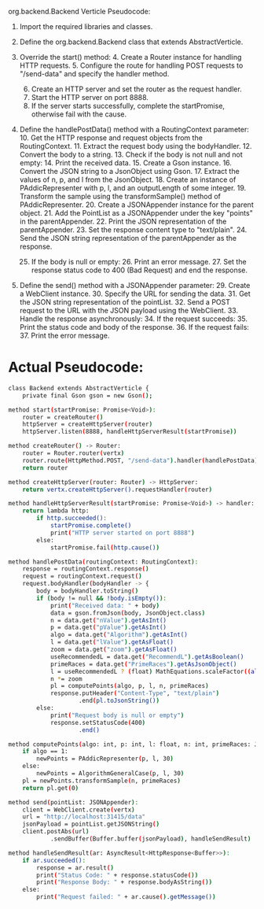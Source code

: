 org.backend.Backend Verticle Pseudocode:

1. Import the required libraries and classes.

2. Define the org.backend.Backend class that extends AbstractVerticle.

3. Override the start() method:
    4. Create a Router instance for handling HTTP requests.
    5. Configure the route for handling POST requests to "/send-data" and specify the handler method.

    6. Create an HTTP server and set the router as the request handler.
    7. Start the HTTP server on port 8888.
    8. If the server starts successfully, complete the startPromise, otherwise fail with the cause.

9. Define the handlePostData() method with a RoutingContext parameter:
    10. Get the HTTP response and request objects from the RoutingContext.
    11. Extract the request body using the bodyHandler.
    12. Convert the body to a string.
    13. Check if the body is not null and not empty:
        14. Print the received data.
        15. Create a Gson instance.
        16. Convert the JSON string to a JsonObject using Gson.
        17. Extract the values of n, p, and l from the JsonObject.
        18. Create an instance of PAddicRepresenter with p, l, and an outputLength of some integer.
        19. Transform the sample using the transformSample() method of PAddicRepresenter.
        20. Create a JSONAppender instance for the parent object.
        21. Add the PointList as a JSONAppender under the key "points" in the parentAppender.
        22. Print the JSON representation of the parentAppender.
        23. Set the response content type to "text/plain".
        24. Send the JSON string representation of the parentAppender as the response.

    25. If the body is null or empty:
        26. Print an error message.
        27. Set the response status code to 400 (Bad Request) and end the response.

28. Define the send() method with a JSONAppender parameter:
    29. Create a WebClient instance.
    30. Specify the URL for sending the data.
    31. Get the JSON string representation of the pointList.
    32. Send a POST request to the URL with the JSON payload using the WebClient.
    33. Handle the response asynchronously:
        34. If the request succeeds:
            35. Print the status code and body of the response.
        36. If the request fails:
            37. Print the error message.


# Actual Pseudocode:
```bash
class Backend extends AbstractVerticle {
    private final Gson gson = new Gson();

method start(startPromise: Promise<Void>):
    router = createRouter()
    httpServer = createHttpServer(router)
    httpServer.listen(8888, handleHttpServerResult(startPromise))

method createRouter() -> Router:
    router = Router.router(vertx)
    router.route(HttpMethod.POST, "/send-data").handler(handlePostData)
    return router

method createHttpServer(router: Router) -> HttpServer:
    return vertx.createHttpServer().requestHandler(router)

method handleHttpServerResult(startPromise: Promise<Void>) -> handler:
    return lambda http:
        if http.succeeded():
            startPromise.complete()
            print("HTTP server started on port 8888")
        else:
            startPromise.fail(http.cause())

method handlePostData(routingContext: RoutingContext):
    response = routingContext.response()
    request = routingContext.request()
    request.bodyHandler(bodyHandler -> {
        body = bodyHandler.toString()
        if (body != null && !body.isEmpty()):
            print("Received data: " + body)
            data = gson.fromJson(body, JsonObject.class)
            n = data.get("nValue").getAsInt()
            p = data.get("pValue").getAsInt()
            algo = data.get("Algorithm").getAsInt()
            l = data.get("lValue").getAsFloat()
            zoom = data.get("zoom").getAsFloat()
            useRecommendedL = data.get("RecommendL").getAsBoolean()
            primeRaces = data.get("PrimeRaces").getAsJsonObject()
            l = useRecommendedL ? (float) MathEquations.scaleFactor((algo == 1 ? p : p-1)) : l
            n *= zoom
            pl = computePoints(algo, p, l, n, primeRaces)
            response.putHeader("Content-Type", "text/plain")
                    .end(pl.toJsonString())
        else:
            print("Request body is null or empty")
            response.setStatusCode(400)
                    .end()

method computePoints(algo: int, p: int, l: float, n: int, primeRaces: JsonObject) -> PointList:
    if algo == 1:
        newPoints = PAddicRepresenter(p, l, 30)
    else:
        newPoints = AlgorithmGeneralCase(p, l, 30)
    pl = newPoints.transformSample(n, primeRaces)
    return pl.get(0)

method send(pointList: JSONAppender):
    client = WebClient.create(vertx)
    url = "http://localhost:31415/data"
    jsonPayload = pointList.getJSONString()
    client.postAbs(url)
            .sendBuffer(Buffer.buffer(jsonPayload), handleSendResult)

method handleSendResult(ar: AsyncResult<HttpResponse<Buffer>>):
    if ar.succeeded():
        response = ar.result()
        print("Status Code: " + response.statusCode())
        print("Response Body: " + response.bodyAsString())
    else:
        print("Request failed: " + ar.cause().getMessage())
```

